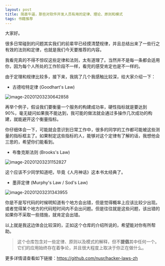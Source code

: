 ```yaml
---
layout: post
title: 简直牛逼，那些对软件开发人员有用的定律、理论、原则和模式
tags: 书籍推荐
---
```


大家好。

很多日常碰到的问题其实我们的前辈早已经摸清楚规律，并且总结出来了一些行之有效的法则和定律，也就是我们今天要推荐的内容。

我看完真的不得不惊叹这些定律和法则，太有道理了。当然并不是每一条都会适用你，因为每个人所处的工作阶段不一样，看完的感受肯定也是不一样的。

由于定理和规律比较多，接下来，我挑了几个我感触比较深，给大家介绍一下：

- 古德哈特定律 (Goodhart's Law)

![image-20201203230642858](https://raw.githubusercontent.com/ZhuPeng/pic/master/mac/compress_image-20201203230642858.png)

再举个例子，假设我们要衡量一个服务的构建成功率，硬性指标就是要达到 90%，毫无疑问如果我不能达到，我可能的做法就会通过多操作几次成功的构建，就能避开这个衡量指标。

你仔细体会一下，可能就会意识到日常工作中，很多的同学的工作都可能被这些测量的指标框主了。如果制定这些指标的人，能够对这个定律有了解的话，我想他会三思的，希望你们能看到。

* 布鲁克斯法则 (Brooks's Law)

![image-20201203231152827](https://raw.githubusercontent.com/ZhuPeng/pic/master/mac/compress_image-20201203231152827.png)

这个应该不少同学知道吧，毕竟《人月神话》这本书太经典了。

* 墨菲定律 (Murphy's Law / Sod's Law)

![image-20201203231343955](https://raw.githubusercontent.com/ZhuPeng/pic/master/mac/compress_image-20201203231343955.png)

你是不是写代码的时候明知道有个地方会出错，但是觉得概率上应该比较少出现。或者觉得某个地方的代码短时间内不会出问题。但是往往就是这些问题，该出错的如果你不采取一些措施，就肯定会出错。

以上就是我这边体会比较深的，正如这个仓库的介绍所说的，希望能对你有所帮助。

> 这个仓库包含对一些定律、原则以及模式的解释，但不**提倡**其中任何一个。 它们的应用始终存在着争论，并且很大程度上取决于你正在做什么。

更多详情请查看如下链接：https://github.com/nusr/hacker-laws-zh